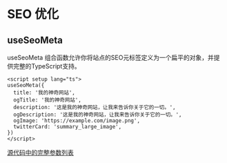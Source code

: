 # SEO 优化

## useSeoMeta

useSeoMeta 组合函数允许你将站点的SEO元标签定义为一个扁平的对象，并提供完整的TypeScript支持。

```vue
<script setup lang="ts">
useSeoMeta({
  title: '我的神奇网站',
  ogTitle: '我的神奇网站',
  description: '这是我的神奇网站，让我来告诉你关于它的一切。',
  ogDescription: '这是我的神奇网站，让我来告诉你关于它的一切。',
  ogImage: 'https://example.com/image.png',
  twitterCard: 'summary_large_image',
})
</script>
```

[源代码中的完整参数列表](https://github.com/harlan-zw/zhead/blob/main/packages/zhead/src/metaFlat.ts#L1035)
